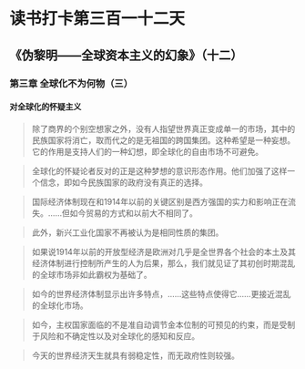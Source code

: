 读书打卡第三百一十二天
===
《伪黎明——全球资本主义的幻象》（十二）
---

### 第三章 全球化不为何物（三）

#### 对全球化的怀疑主义

> 除了商界的个别空想家之外，没有人指望世界真正变成单一的市场，其中的民族国家将消亡，取而代之的是无祖国的跨国集团。这种希望是一种妄想。它的作用是支持人们的一种幻想，即全球化的自由市场不可避免。

> 全球化的怀疑论者反对的正是这种梦想的意识形态作用。他们加强了这样一个信念，即如今民族国家的政府没有真正的选择。

> 国际经济体制现在和1914年以前的关键区别是西方强国的实力和影响正在流失。……但如今贸易的方式和以前大不相同了。

> 此外，新兴工业化国家不再被认为是相同性质的集团。

> 如果说1914年以前的开放型经济是欧洲对几乎是全世界各个社会的本土及其经济体制进行控制所产生的人为后果，那么，我们就见证了其初创时期混乱的全球市场非如此霸权为基础了。

> 如今的世界经济体制显示出许多特点，……这些特点使得它……更接近混乱的全球化市场。

> 如今，主权国家面临的不是准自动调节金本位制的可预见的约束，而是受制于风险和不确定性以及对全球化的感知和反应。

> 今天的世界经济天生就具有弱稳定性，而无政府性则较强。